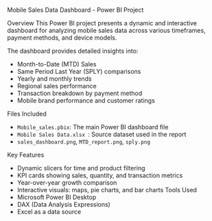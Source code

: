 Mobile Sales Data Dashboard - Power BI Project

Overview
This Power BI project presents a dynamic and interactive dashboard for analyzing mobile sales data across various timeframes, payment methods, and device models.

The dashboard provides detailed insights into:
- Month-to-Date (MTD) Sales
- Same Period Last Year (SPLY) comparisons
- Yearly and monthly trends
- Regional sales performance
- Transaction breakdown by payment method
- Mobile brand performance and customer ratings

Files Included
- `Mobile_sales.pbix`: The main Power BI dashboard file
- `Mobile Sales Data.xlsx `: Source dataset used in the report
- `sales_dashboard.png`, `MTD_report.png`, `sply.png`

Key Features
- Dynamic slicers for time and product filtering
- KPI cards showing sales, quantity, and transaction metrics
- Year-over-year growth comparison
- Interactive visuals: maps, pie charts, and bar charts
Tools Used
- Microsoft Power BI Desktop
- DAX (Data Analysis Expressions)
- Excel as a data source



